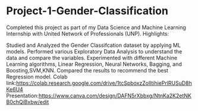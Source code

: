 # Project-1-Gender-Classification
Completed this project as part of my Data Science and Machine Learning Internship with United Network of Professionals (UNP).
Highlights:

Studied and Analyzed the Gender Classifcation dataset by applying ML models.
Performed various Exploratory Data Analysis to understand the data and compare the variables.
Experimented with different Machine Learning algorithms, Linear Regression, Neural Networks, Bagging, and Boosting,SVM,KNN.
Compared the results to recommend the best Regression model.
Colab link:https://colab.research.google.com/drive/1tcSpboxzZolltihiePrlRUSuD8hKe6U4
Presentation:https://www.canva.com/design/DAFN5rXbbxg/NtnKa2K2etNKB0chQiBxbw/edit
